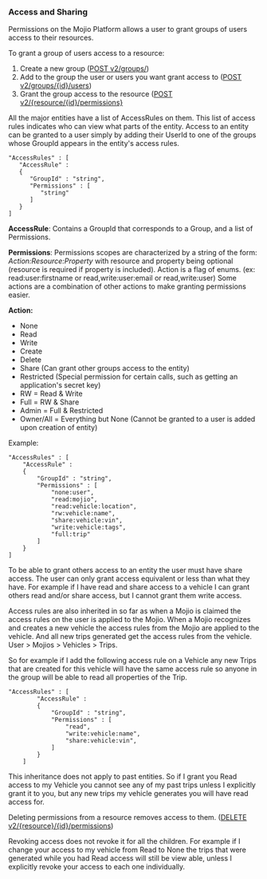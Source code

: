 ### Access and Sharing ###
Permissions on the Mojio Platform allows a user to grant groups of users access to their resources.

To grant a group of users access to a resource:

1. Create a new group ([POST v2/groups/](#/rest/REST/~2Fv2~2Fgroups/post))
2. Add to the group the user or users you want grant access to ([POST v2/groups/{id}/users](#/rest/REST/~2Fv2~2Fgroups~2F{id}~2Fusers/post))
3. Grant the group access to the resource ([POST v2/{resource/{id}/permissions}](#/rest/REST/~2Fv2~2F{resource}~2F{id}~2Fpermissions/post)


All the major entities have a list of AccessRules on them.  This list of access rules indicates who can view what parts of the entity. Access to an entity can be granted to a user simply by adding their UserId to one of the groups whose GroupId appears in the entity's access rules.
	
	"AccessRules" : [
	   "AccessRule" :
	   {
	      "GroupId" : "string",
	      "Permissions" : [
	         "string"
	      ]
	   }
	]

**AccessRule**: Contains a GroupId that corresponds to a Group, and a list of Permissions.

**Permissions**: Permissions scopes are characterized by a string of the form:  	
*Action:Resource:Property* with resource and property being optional (resource is required if property is included).  Action is a flag of enums.   (ex: read:user:firstname  or read,write:user:email or read,write:user) Some actions are a combination of other actions to make granting permissions easier. 

**Action:**

* None
* Read 
* Write
* Create
* Delete
* Share (Can grant other groups access to the entity)
* Restricted (Special permission for certain calls, such as getting an application's secret key)
* RW = Read & Write
* Full = RW & Share
* Admin = Full & Restricted
* Owner/All = Everything but None (Cannot be granted to a user is added upon creation of entity)


Example:

	"AccessRules" : [
   		"AccessRule" :
   		{
      		"GroupId" : "string",
      		"Permissions" : [
				"none:user",
				"read:mojio",
				"read:vehicle:location",
				"rw:vehicle:name",
				"share:vehicle:vin",
				"write:vehicle:tags",
				"full:trip"
      		]
   		}
	]

To be able to grant others access to an entity the user must have share access. The user can only grant access equivalent or less than what they have. For example if I have read and share access to a vehicle I can grant others read and/or share access, but I cannot grant them write access. 

Access rules are also inherited in so far as when a Mojio is claimed the access rules on the user is applied to the Mojio. When a Mojio recognizes and creates a new vehicle the access rules from the Mojio are applied to the vehicle. And all new trips generated get the access rules from the vehicle. User > Mojios > Vehicles > Trips. 

So for example if I add the following access rule on a Vehicle any new Trips that are created for this vehicle will have the same access rule so anyone in the group will be able to read all properties of the Trip.

	"AccessRules" : [
	   		"AccessRule" :
	   		{
	      		"GroupId" : "string",
	      		"Permissions" : [
					"read",
					"write:vehicle:name",
					"share:vehicle:vin",
	      		]
	   		}
		]


This inheritance does not apply to past entities. So if I grant you Read access to my Vehicle you cannot see any of my past trips unless I explicitly grant it to you, but any new trips my vehicle generates you will have read access for. 

Deleting permissions from a resource removes access to them. ([DELETE v2/{resource}/{id}/permissions](#/rest/REST/~2Fv2~2F{resource}~2F{id}~2Fpermissions/delete))

Revoking access does not revoke it for all the children. For example if I change your access to my vehicle from Read to None the trips that were generated while you had Read access will still be view able, unless I explicitly revoke your access to each one individually. 

